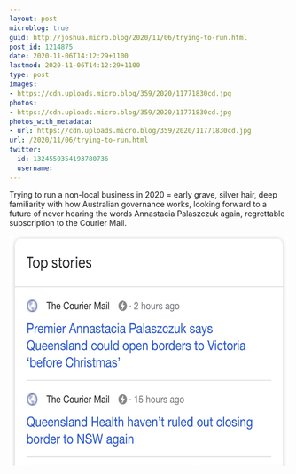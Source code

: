 ```yaml
---
layout: post
microblog: true
guid: http://joshua.micro.blog/2020/11/06/trying-to-run.html
post_id: 1214875
date: 2020-11-06T14:12:29+1100
lastmod: 2020-11-06T14:12:29+1100
type: post
images:
- https://cdn.uploads.micro.blog/359/2020/11771830cd.jpg
photos:
- https://cdn.uploads.micro.blog/359/2020/11771830cd.jpg
photos_with_metadata:
- url: https://cdn.uploads.micro.blog/359/2020/11771830cd.jpg
url: /2020/11/06/trying-to-run.html
twitter:
  id: 1324550354193780736
  username: 
---
```

Trying to run a non-local business in 2020 = early grave, silver hair, deep familiarity with how Australian governance works, looking forward to a future of never hearing the words Annastacia Palaszczuk again, regrettable subscription to the Courier Mail.

<img src="uploads/2020/11771830cd.jpg" width="600" height="416" alt="" />
